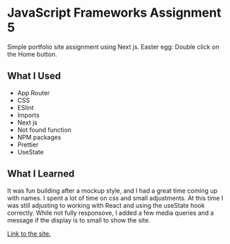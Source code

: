 # JavaScript Frameworks Assignment 5

Simple portfolio site assignment using Next js. Easter egg: Double click on the Home button.

## What I Used

-   App Router
-   CSS
-   ESlint
-   Imports
-   Next js
-   Not found function
-   NPM packages
-   Prettier
-   UseState

## What I Learned

It was fun building after a mockup style, and I had a great time coming up with names. I spent a lot of time on css and small adjustments. At this time I was still adjusting to working with React and using the useState hook correctly. While not fully responsove, I added a few media queries and a message if the display is to small to show the site.

[Link to the site.](https://js-frameworks-week-5.vercel.app/)

